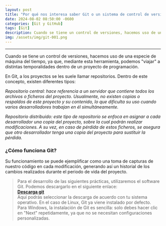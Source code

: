 ```yaml
---
layout: post
title: "Por qué nos interesa saber Git o un sistema de control de versiones"
date: 2024-08-02 08:50:00 -0600
categories: [Git y GitHub]
tags: [Git]
description: Cuando se tiene un control de versiones, hacemos uso de una especie de máquina del tiempo, ya que, mediante ella, podremos viajar a distintas temporalidades dentro de un proyecto de programación.....
img: /assets/img/git-001.png
---
```


--- 

Cuando se tiene un control de versiones, hacemos uso de una especie de máquina del tiempo, ya que, mediante esta herramienta, podemos "viajar" a distintas temporalidades dentro de un proyecto de programación.

En Git, a los proyectos se les suele llamar repositorios. Dentro de este concepto, existen diferentes tipos:

*Repositorio central: hace referencia a un servidor que contiene todos los archivos o ficheros del proyecto. Usualmente, no existen copias o respaldos de este proyecto y su contenido, lo que dificulta su uso cuando varios desarrolladores trabajan en él simultáneamente.*

*Repositorio distribuido: este tipo de repositorio se enfoca en asignar a cada desarrollador una copia del proyecto, sobre la cual podrán realizar modificaciones. A su vez, en caso de pérdida de estos ficheros, se asegura que otro desarrollador tenga una copia del proyecto para sustituir la pérdida.*

### ¿Cómo funciona Git?

Su funcionamiento se puede ejemplificar como una toma de capturas de nuestro código en cada modificación, generando así un historial de los cambios realizados durante el periodo de vida del proyecto.

>Para el desarrollo de las siguientes prácticas, utilizaremos el software Git. Podemos descargarlo en el siguiente enlace:  
><a href="https://git-scm.com/downloads" target="_blank"><strong>Descarga git</strong></a>  
>Aquí podrás seleccionar la descarga de acuerdo con tu sistema operativo. En el caso de Linux, Git ya viene instalado por defecto. Para Windows, la instalación de Git es sencilla: solo debes hacer clic en "Next" repetidamente, ya que no se necesitan configuraciones personalizadas.  
